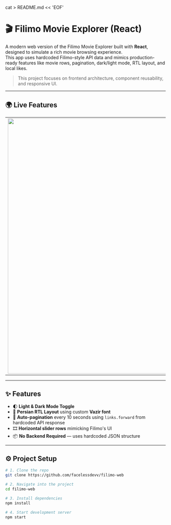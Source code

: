cat > README.md << 'EOF'
# 🎬 Filimo Movie Explorer (React)

A modern web version of the Filimo Movie Explorer built with **React**, designed to simulate a rich movie browsing experience.  
This app uses hardcoded Filimo-style API data and mimics production-ready features like movie rows, pagination, dark/light mode, RTL layout, and local likes.

> This project focuses on frontend architecture, component reusability, and responsive UI.

---

## 🌍 Live Features

<table>
  <tr>
    <td><img src="web_preview.gif" width="800"/></td>
  </tr>
</table>

---

## ✨ Features

- 🌓 **Light & Dark Mode Toggle**
- 📜 **Persian RTL Layout** using custom **Vazir font**
- 🔁 **Auto-pagination** every 10 seconds using `links.forward` from hardcoded API response
- 🎞️ **Horizontal slider rows** mimicking Filimo's UI
- 📦 **No Backend Required** — uses hardcoded JSON structure

---

## ⚙️ Project Setup

```bash
# 1. Clone the repo
git clone https://github.com/facelessdevv/filimo-web

# 2. Navigate into the project
cd filimo-web

# 3. Install dependencies
npm install

# 4. Start development server
npm start

